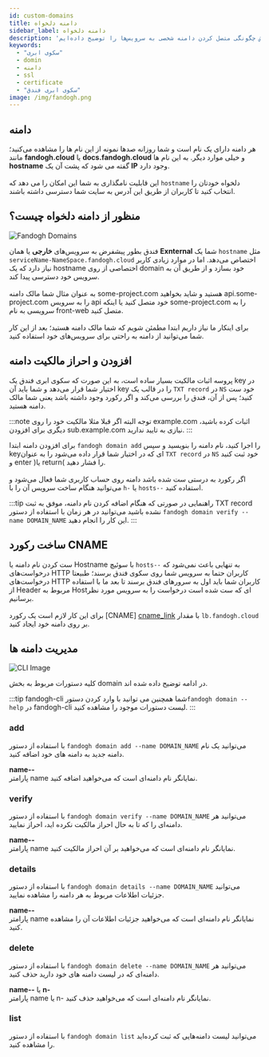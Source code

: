 ```yaml
---
id: custom-domains
title: دامنه دلخواه‌
sidebar_label: دامنه دلخواه
description: 'در این بخش چگونگی متصل کردن دامنه شخصی به سرویس‌ها را توضیح داده‌ایم...'
keywords:
  - "سکوی ابری"
  - domin
  - دامنه
  - ssl
  - certificate
  - "سکوی ابری فندق"
image: /img/fandogh.png
---
```


## دامنه

هر دامنه دارای یک نام است و شما روزانه صدها نمونه از این نام ها را مشاهده می‌کنید؛ مانند **fandogh.cloud** یا **docs.fandogh.cloud** و خیلی موارد دیگر. به این نام ها **hostname** گفته می شود که پشت آن یک **IP** وجود دارد.<br/><br/>
این قابلیت نامگذاری به شما این امکان را می دهد که `hostname‍` دلخواه خودتان را انتخاب کنید تا کاربران از طریق این آدرس به سایت شما دسترسی داشته باشند.

## منظور از دامنه دلخواه چیست؟

![Fandogh Domains](/img/docs/domains.svg "Fandogh Domains")

فندق بطور پیشفرض به سرویس‌های **خارجی** یا همان **Exnternal** شما یک `hostname` مثل `serviceName-NameSpace.fandogh.cloud` اختصاص می‌دهد. اما در موارد زیادی کاربر نیاز دارد که یک hostname اختصاصی از روی domain خود بسازد و از طریق آن به سرویس خود دسترسی پیدا کند.<br/><br/>
به عنوان مثال  شما مالک دامنه some-project.com ‌هستید و شاید بخواهید api.some-project.com را به سرویس api خود متصل کنید یا اینکه some-project.com را به سرویسی به نام front-web متصل کنید.<br/><br/>
برای اینکار ما نیاز داریم ابتدا مطمئن شویم که شما مالک دامنه هستید؛ بعد از این کار شما می‌توانید از دامنه به راحتی برای سرویس‌های خود استفاده کنید.

## افزودن و احراز مالکیت دامنه

پروسه اثبات مالکیت بسیار ساده است، به این صورت که سکوی ابری فندق یک key در اختیار شما قرار می‌دهد و شما باید آن key را در قالب یک `TXT record` در `NS` خود ست کنید؛ پس از آن، فندق را بررسی می‌کند و اگر رکورد وجود داشته باشد یعنی شما مالک دامنه هستید.<br/>

:::note توجه
البته اگر قبلا مثلا مالکیت خود را روی example.com اثبات کرده باشید، دیگری برای افزودن sub.example.com نیازی به تایید ندارید.
:::

برای افزودن دامنه ابتدا `fandogh domain add` را اجرا کنید، نام دامنه را بنویسید و سپس keyای که در اختیار شما قرار داده می‌شود را به عنوان `TXT record` در `NS` خود ثبت کنید و enter )یا return( را فشار دهید.<br/><br/>
اگر رکورد به درستی ست شده باشد دامنه روی حساب کاربری شما فعال می‌شود و می‌توانید هنگام ساخت سرویس آن را با `h-` یا `hosts--` استفاده کنید.

:::tip راهنمایی
در صورتی که هنگام اضافه کردن نام دامنه، موفق به ثبت TXT record نشده باشید می‌توانید در هر زمان با استفاده از دستور `fandogh domain verify --name DOMAIN_NAME` این کار را انجام دهید.
:::

## ساخت رکورد CNAME

ست کردن نام دامنه یا Hostname با سوئیچ `hosts--` به تنهایی باعث نمی‌شود که درخواست‌های HTTP کاربران حتما به سرویس شما روی سکوی فندق برسند؛ طبیعتا درخواست‌های HTTP کاربران شما باید اول به سرور‌های فندق برسند تا بعد ما با استفاده از Header مربوط به Hostای که ست شده است درخواست را به سرویس مورد نظر برسانیم.<br/><br/>
برای این کار لازم است یک رکورد [CNAME] [cname_link]  با مقدار `lb.fandogh.cloud` بر روی دامنه خود ایجاد کنید.

##  مدیریت دامنه ها

![ CLI Image](/img/docs/cli_image.svg "CLI Image")

کلیه دستورات مربوط به بخش domain در ادامه توضیح داده شده اند.

:::tip fandogh-cli
شما همچنین می توانید با وارد کردن دستور`fandogh domain --help` در fandogh-cli لیست دستورات موجود را مشاهده کنید.
:::

###  add

با استفاده از دستور  `fandogh domain add --name DOMAIN_NAME`  می‌توانید یک نام دامنه جدید به دامنه های خود اضافه کنید.

**name--**<br/>
پارامتر name نمایانگر نام دامنه‌ای است که می‌خواهید اضافه کنید.

###  verify
با استفاده از دستور `fandogh domain verify --name DOMAIN_NAME` می‌توانید هر دامنه‌ای را که تا به حال احراز مالکیت نکرده اید، احراز نمایید.

**name--**<br/>
پارامتر name نمایانگر نام دامنه‌ای است که می‌خواهید بر آن احراز مالکیت کنید.

###  details
با استفاده از دستور `fandogh domain details --name DOMAIN_NAME` می‌توانید جزئیات اطلاعات مربوط به هر دامنه را مشاهده نمایید.

**name--**<br/>
پارامتر name نمایانگر نام دامنه‌ای است که می‌خواهید جزئیات اطلاعات آن را مشاهده کنید.

###  delete
با استفاده از دستور `fandogh domain delete --name DOMAIN_NAME` می‌توانید هر دامنه‌ای که در لیست دامنه های خود دارید حذف کنید.

**name--** یا **n-**<br/>
پارامتر name یا n- نمایانگر نام دامنه‌ای است که می‌خواهید حذف کنید.
###  list
با استفاده از دستور `fandogh domain list` می‌توانید لیست دامنه‌هایی که ثبت کرده‌اید را مشاهده کنید.


[cname_link]: https://en.wikipedia.org/wiki/CNAME_record